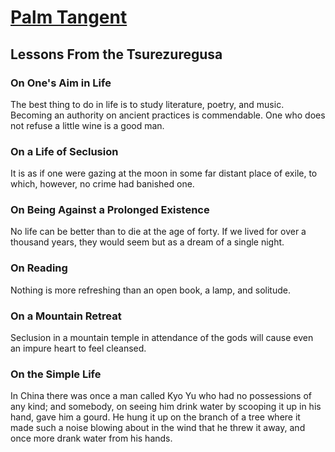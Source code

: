 # [Palm Tangent](palmtangent.com)
## Lessons From the Tsurezuregusa
### On One's Aim in Life
The best thing to do in life is to study literature, poetry, and music. Becoming an authority on ancient practices is commendable. One who does not refuse a little wine is a good man.

### On a Life of Seclusion
It is as if one were gazing at the moon in some far distant place of exile, to which, however, no crime had banished one.

### On Being Against a Prolonged Existence
No life can be better than to die at the age of forty. If we lived for over a thousand years, they would seem but as a dream of a single night.

### On Reading
Nothing is more refreshing than an open book, a lamp, and solitude.

### On a Mountain Retreat
Seclusion in a mountain temple in attendance of the gods will cause even an impure heart to feel cleansed.

### On the Simple Life
In China there was once a man called Kyo Yu who had no possessions of any kind; and somebody, on seeing him drink water by scooping it up in his hand, gave him a gourd. He hung it up on the branch of a tree where it made such a noise blowing about in the wind that he threw it away, and once more drank water from his hands.
